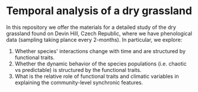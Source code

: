 # Temporal analysis of a dry grassland 

In this repository we offer the materials for a detailed study of the dry grassland found on Devin Hill,
Czech Republic, where we have phenological data (sampling taking plance every 2-months). In particular, we explore:

1. Whether species' interactions change with time and are structured by functional traits.
2. Whether the dynamic behavior of the species populations (i.e. chaotic vs predictable) is structured by the functional traits.
3. What is the relative role of functional traits and climatic variables in explaining the community-level synchronic features.
